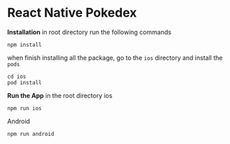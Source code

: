 # React Native Pokedex

**Installation**
in root directory run the following commands
```
npm install
```
when finish installing all the package, go to the `ios` directory and install the `pods`
```
cd ios
pod install
```

**Run the App**
in the root directory
ios
```
npm run ios
```

Android
```
npm run android
```

